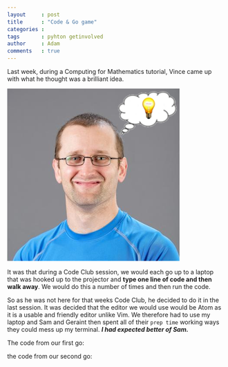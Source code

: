 ```yaml
---
layout     : post  
title      : "Code & Go game"  
categories :
tags       : pyhton getinvolved
author     : Adam  
comments   : true  
---
```

Last week, during a Computing for Mathematics tutorial, Vince came up with what he thought was
a brilliant idea.

![Liiightbulb](/res/blog_pics/Vince-with-lightbulb.png)

It was that during a Code Club session, we would each go up to a laptop that was hooked up to
the projector and **type one line of code and then walk away**. We would do this a number of times
and then run the code.

So as he was not here for that weeks Code Club, he decided to do it in the last session. It was
decided that the editor we would use would be Atom as it is a usable and friendly editor unlike
Vim. We therefore had to use my laptop and Sam and Geraint then spent all of their `prep time`
working ways they could mess up my terminal. ***I had expected better of Sam.***

The code from our first go:  
<script src="https://gist.github.com/Huaraz2/b624be9a6e54ec179cfc.js"></script>

the code from our second go:  
<script src="https://gist.github.com/Huaraz2/9e97cbb2e19a21b2ae30.js"></script>
